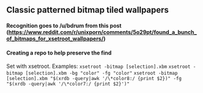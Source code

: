 ## Classic patterned bitmap tiled wallpapers

#### Recognition goes to /u/bdrum from this post (https://www.reddit.com/r/unixporn/comments/5o29pt/found_a_bunch_of_bitmaps_for_xsetroot_wallpapers/)

#### Creating a repo to help preserve the find

Set with xsetroot. Examples:
`xsetroot -bitmap [selection].xbm`
`xsetroot -bitmap [selection].xbm -bg "color" -fg "color"`
`xsetroot -bitmap [selection].xbm "$(xrdb -query|awk '/\*color8:/ {print $2})" -fg "$(xrdb -query|awk '/\*color7:/ {print $2}')"`

